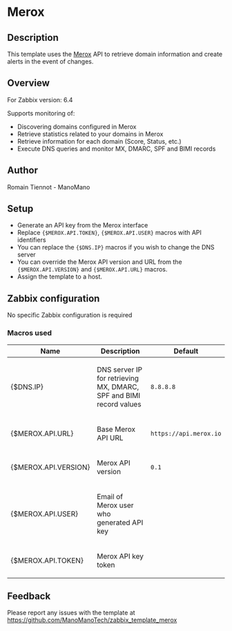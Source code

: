 # Merox

## Description

This template uses the [Merox](https://www.merox.io/) API to retrieve domain information and create alerts in the event of changes.

## Overview

For Zabbix version: 6.4

Supports monitoring of:
- Discovering domains configured in Merox
- Retrieve statistics related to your domains in Merox
- Retrieve information for each domain (Score, Status, etc.)
- Execute DNS queries and monitor MX, DMARC, SPF and BIMI records

## Author

Romain Tiennot - ManoMano

## Setup

- Generate an API key from the Merox interface
- Replace `{$MEROX.API.TOKEN}`, `{$MEROX.API.USER}` macros with API identifiers
- You can replace the `{$DNS.IP}` macros if you wish to change the DNS server
- You can override the Merox API version and URL from the `{$MEROX.API.VERSION}` and `{$MEROX.API.URL}` macros.
- Assign the template to a host.

## Zabbix configuration

No specific Zabbix configuration is required

### Macros used
|Name|Description|Default|
|----|-----------|-------|
|{$DNS.IP} |<p>DNS server IP for retrieving MX, DMARC, SPF and BIMI record values</p>|`8.8.8.8` |
|{$MEROX.API.URL} |<p>Base Merox API URL</p>|`https://api.merox.io` |
|{$MEROX.API.VERSION} |<p>Merox API version</p>|`0.1` |
|{$MEROX.API.USER} |<p>Email of Merox user who generated API key</p>||
|{$MEROX.API.TOKEN} |<p>Merox API key token</p>||

## Feedback

Please report any issues with the template at https://github.com/ManoManoTech/zabbix_template_merox
